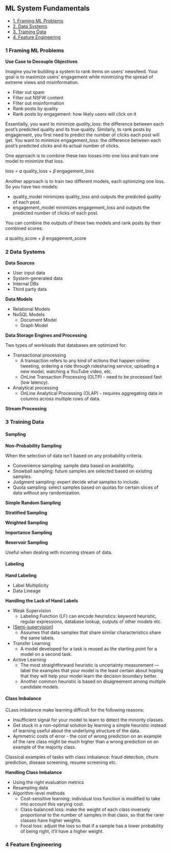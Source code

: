 ## ML System Fundamentals

- [1. Framing ML Problems](#1-Framing-ML-Problems) 
- [2. Data Systems](#2-Data-Systems)
- [3. Training Data](#3-Training-Data)
- [4. Feature Engineering](#4-Feature-Engineering)


### 1 Framing ML Problems

**Use Case to Decouple Objectives**

Imagine you’re building a system to rank items on users’ newsfeed. Your goal is to maximize users’ engagement while minimizing the spread of extreme views and misinformation.

- Filter out spam
- Filter out NSFW content
- Filter out misinformation
- Rank posts by quality
- Rank posts by engagement: how likely users will click on it

Essentially, you want to minimize *quality_loss*: the difference between each post’s predicted quality and its true quality. Similarly, to rank posts by engagement, you first need to predict the number of clicks each post will get. You want to minimize engagement_loss: the difference between each post’s predicted clicks and its actual number of clicks.

One approach is to combine these two losses into one loss and train one model to minimize that loss.

loss = 𝛼 quality_loss + 𝛽 engagement_loss

Another approach is to train two different models, each optimizing one loss. So you have two models:
- quality_model minimizes quality_loss and outputs the predicted quality of each post.
- engagement_model minimizes engagement_loss and outputs the predicted number of clicks of each post.

You can combine the outputs of these two models and rank posts by their combined scores:

𝛼 quality_score + 𝛽 engagement_score


### 2 Data Systems

**Data Sources**

- User input data
- System-generated data
- Internal DBs
- Third party data

**Data Models**

- Relational Models
- NoSQL Models
  - Document Model
  - Graph Model

**Data Storage Engines and Processing**

Two types of workloads that databases are optimized for: 
- Transactional processing
  - A transaction refers to any kind of actions that happen online: tweeting, ordering a ride through ridesharing service, uploading a new model, watching a YouTube video, etc.
  - OnLine Transaction Processing (OLTP) - need to be processed fast (low latency).
- Analytical processing
  - OnLine Analytical Processing (OLAP) - requires aggregating data in columns across multiple rows of data.

**Stream Processing**

### 3 Training Data

#### Sampling

**Non-Probability Sampling**

When the selection of data isn't based on any probability criteria.
- Convenience sampling: sample data based on availability.
- Snowball sampling: future samples are selected based on existing samples.
- Judgment sampling: expert decide what samples to include.
- Quota sampling: select samples based on quotas for certain slices of data without any randomization.

**Simple Random Sampling**

**Stratified Sampling**

**Weighted Sampling**

**Importance Sampling**

**Reservoir Sampling**

Useful when dealing with incoming stream of data.

#### Labeling

**Hand Labeling**

- Label Multiplicity
- Data Lineage

**Handling the Lack of Hand Labels**

- Weak Supervision
  - Labeling Function (LF) can encode heuristics: keyword heuristic, regular expressions, database lookup, outputs of other models etc.
- [[Semi-supervision]](https://pages.cs.wisc.edu/~jerryzhu/pub/ssl_survey.pdf)
  - Assumes that data samples that share similar characteristics share the same labels. 
- Transfer Learning
  - A model developed for a task is reused as the starting point for a model on a second task.
- Active Learning
  - The most straightforward heuristic is uncertainty measurement — label the examples that your model is the least certain about hoping that they will help your model learn the decision boundary better. 
  - Another common heuristic is based on disagreement among multiple candidate models.

#### Class Imbalance

CLass imbalance make learning difficult for the following reasons:
- Insufficient signal for your model to learn to detect the minority classes.
- Get stuck in a non-optimal solution by learning a simple heuristic instead of learning useful about the underlying structure of the data.
- Aymmetric costs of error - the cost of wrong prediction on an example of the rare class might be much higher than a wrong prediction on an example of the majority class.

Classical examples of tasks with class imbalance: fraud detection, churn prediction, disease screening, resume screening etc.

**Handling Class Imbalance**

- Using the right evaluation metrics
- Resampling data
- Algorithm-level methods
  - Cost-sensitive learning: individual loss function is modified to take into account this varying cost.
  - Class-balanced loss: make the weight of each class inversely proportional to the number of samples in that class, so that the rarer classes have higher weights.
  - Focal loss: adjust the loss so that if a sample has a lower probability of being right, it’ll have a higher weight.

### 4 Feature Engineering
